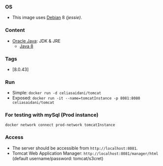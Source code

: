 ### OS
* This image uses [Debian][1] 8 _(jessie)_.

### Content
* [Oracle Java][2]: JDK & JRE
  * [Java 8][3]

### Tags
* [8.0.43]

### Run
* Simple:
`docker run -d celiasaidani/tomcat`
* Exposed:
`docker run -it --name=tomcatInstance -p 8081:8080 celiasaidani/tomcat`

### For testing with mySql (Prod instance)
`docker network connect prod-network tomcatInstance`

### Access
* The server should be accessible from `http://localhost:8081`.
* Tomcat Web Application Manager: `http://localhost:8081/manager/html` (default username/password: tomcat/s3cret)


[1]: https://hub.docker.com/_/debian/
[2]: https://hub.docker.com/r/celiasaidani/java8/
[3]: https://github.com/celiaSaidani/Dockerfiles/tree/java8

